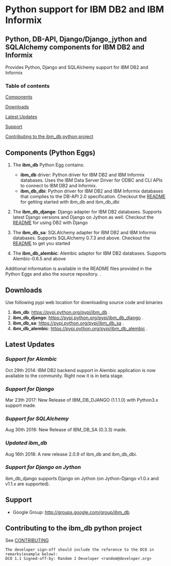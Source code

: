 Python support for IBM DB2 and IBM Informix
=========

## Python, DB-API, Django/Django_jython and SQLAlchemy components for IBM DB2 and Informix

Provides Python, Django and SQLAlchemy support for IBM DB2 and Informix 

### Table of contents

[Components](#components)

[Downloads](#downloads)

[Latest Updates](#latest-updates)

[Support](#support)

[Contributing to the ibm_db python project](#contributing-to-the-ibm_db-python-project)

<a name='components'></a>
## Components (Python Eggs)

1. The **ibm_db** Python Egg contains:
   * **ibm_db** driver: Python driver for IBM DB2 and IBM Informix databases. Uses the IBM Data Server Driver for ODBC and CLI APIs to connect to IBM DB2 and Informix. 
   * **ibm_db_dbi**: Python driver for IBM DB2 and IBM Informix databases that complies to the DB-API 2.0 specification.
   Checkout the [README](https://github.com/ibmdb/python-ibmdb/tree/master/IBM_DB/ibm_db) for getting started with ibm_db and ibm_db_dbi
 
2. The **ibm_db_django**: Django adapter for IBM DB2 databases. Supports latest Django versions and Django on Jython as well.
   Checkout the [README](https://github.com/ibmdb/python-ibmdb/tree/master/IBM_DB/ibm_db_django) for using DB2 with Django

3. The **ibm_db_sa**: SQLAlchemy adapter for IBM DB2 and IBM Informix databases. Supports SQLAlchemy 0.7.3 and above. 
   Checkout the [README](https://github.com/ibmdb/python-ibmdbsa/tree/master/ibm_db_sa) to get you started

4. The **ibm_db_alembic**: Alembic adaptor for IBM DB2 databases. Supports Alembic-0.6.5 and above

Additional information is available in the README files provided in the Python Eggs and also the source repository. .

<a name='downloads'></a>
## Downloads

Use following pypi web location for downloading source code and binaries
 1. **ibm_db**: https://pypi.python.org/pypi/ibm_db .
 2. **ibm_db_django**: https://pypi.python.org/pypi/ibm_db_django .
 3. **ibm_db_sa**: https://pypi.python.org/pypi/ibm_db_sa .
 4. **ibm_db_alembic**: https://pypi.python.org/pypi/ibm_db_alembic .

<a name='latest-updates'></a>
## Latest Updates

### *Support for Alembic*
  Oct 29th 2014: IBM DB2 backend support in Alembic application is now available to the community. Right now it is in beta stage.

### *Support for Django*
  Mar 23th 2017: New Release of IBM_DB_DJANGO (1.1.1.0) with Python3.x support made.

### *Support for SQLAlchemy*
  Aug 30th 2016: New Release of IBM_DB_SA (0.3.3) made.

### *Updated ibm_db*
  Aug 16th 2018: A new release 2.0.9 of ibm_db and ibm_db_dbi.

### *Support for Django on Jython*
  ibm_db_django supports Django on Jython (on Jython-Django v1.0.x and v1.1.x are supported).


<a name='support'></a>
## Support

 * Google Group: http://groups.google.com/group/ibm_db
   
 
<a name='contributing-to-the-ibm_db-python-project'></a>
## Contributing to the ibm_db python project

See [CONTRIBUTING](https://github.com/ibmdb/python-ibmdb/blob/master/contributing/CONTRIBUTING.md)

```
The developer sign-off should include the reference to the DCO in remarks(example below):
DCO 1.1 Signed-off-by: Random J Developer <random@developer.org>
```

